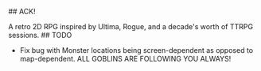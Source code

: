 ##   ACK!

A retro 2D RPG inspired by Ultima, Rogue, and a decade's worth of TTRPG sessions.
 
 ## TODO

- Fix bug with Monster locations being screen-dependent as opposed to map-dependent. ALL GOBLINS ARE FOLLOWING YOU ALWAYS!
